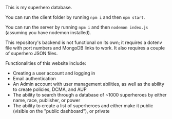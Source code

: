 This is my superhero database.

You can run the client folder by running ```npm i``` and then ```npm start```.

You can run the server by running ```npm i``` and then ```nodemon index.js``` (assuming you have nodemon installed).

This repository's backend is not functional on its own; it requires a dotenv file with port numbers and MongoDB links to work. It also requires a couple of superhero JSON files.

Functionalities of this website include:
- Creating a user account and logging in
- Email authentication
- An Admin account with user management abilities, as well as the ability to create policies, DCMA, and AUP
- The ability to search through a database of ~1000 superheroes by either name, race, publisher, or power
- The ability to create a list of superheroes and either make it public (visible on the "public dashboard"), or private

